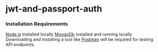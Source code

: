 # jwt-and-passport-auth

### Installation Requirements ###

[Node.js](https://nodejs.org/en/download/) Installed locally
[MongoDb](https://www.mongodb.com/)  installed and running locally
Downloading and installing a tool like [Postman](https://www.getpostman.com/) will be required for testing API endpoints.

